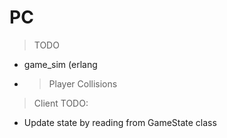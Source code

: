 # PC

> TODO
- game_sim (erlang
- > Player Collisions

> Client TODO:
- Update state by reading from GameState class 
